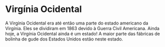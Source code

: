 # Virgínia Ocidental

A Virgínia Ocidental era até então uma parte do estado americano da Virgínia.
Eles se dividiram em 1863 devido à Guerra Civil Americana. Ainda hoje, a
Virgínia Ocidental ainda é um estado! A maior parte das fábricas de bolinha de
gude dos Estados Unidos estão neste estado.
